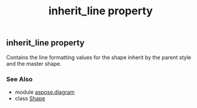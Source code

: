 ﻿---
title: inherit_line property
second_title: Aspose.Diagram for Python via .NET API References
description: 
type: docs
weight: 630
url: /python-net/aspose.diagram/shape/inherit_line/
is_root: false
---

## inherit_line property


Contains the  line formatting values for the shape inherit by the parent style and the master shape.

### See Also
* module [aspose.diagram](../../)
* class [Shape](/diagram/python-net/aspose.diagram/shape)
